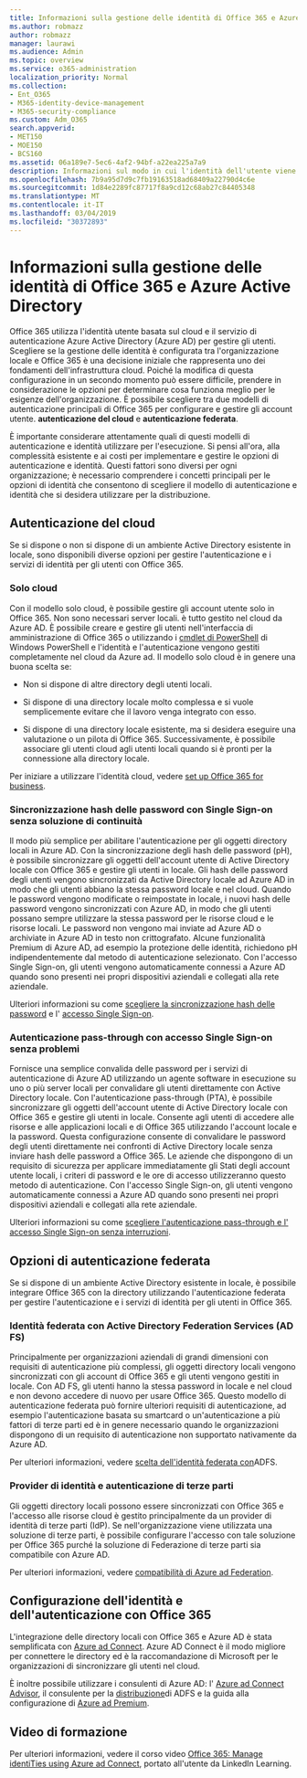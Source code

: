```yaml
---
title: Informazioni sulla gestione delle identità di Office 365 e Azure Active Directory
ms.author: robmazz
author: robmazz
manager: laurawi
ms.audience: Admin
ms.topic: overview
ms.service: o365-administration
localization_priority: Normal
ms.collection:
- Ent_O365
- M365-identity-device-management
- M365-security-compliance
ms.custom: Adm_O365
search.appverid:
- MET150
- MOE150
- BCS160
ms.assetid: 06a189e7-5ec6-4af2-94bf-a22ea225a7a9
description: Informazioni sul modo in cui l'identità dell'utente viene gestita in Office 365.
ms.openlocfilehash: 7b9a95d7d9c7fb19163518ad68409a22790d4c6e
ms.sourcegitcommit: 1d84e2289fc87717f8a9cd12c68ab27c84405348
ms.translationtype: MT
ms.contentlocale: it-IT
ms.lasthandoff: 03/04/2019
ms.locfileid: "30372893"
---
```

# <a name="understanding-office-365-identity-and-azure-active-directory"></a>Informazioni sulla gestione delle identità di Office 365 e Azure Active Directory

Office 365 utilizza l'identità utente basata sul cloud e il servizio di autenticazione Azure Active Directory (Azure AD) per gestire gli utenti. Scegliere se la gestione delle identità è configurata tra l'organizzazione locale e Office 365 è una decisione iniziale che rappresenta uno dei fondamenti dell'infrastruttura cloud. Poiché la modifica di questa configurazione in un secondo momento può essere difficile, prendere in considerazione le opzioni per determinare cosa funziona meglio per le esigenze dell'organizzazione. È possibile scegliere tra due modelli di autenticazione principali di Office 365 per configurare e gestire gli account utente. **autenticazione del cloud** e **autenticazione federata**.
  
È importante considerare attentamente quali di questi modelli di autenticazione e identità utilizzare per l'esecuzione. Si pensi all'ora, alla complessità esistente e ai costi per implementare e gestire le opzioni di autenticazione e identità. Questi fattori sono diversi per ogni organizzazione; è necessario comprendere i concetti principali per le opzioni di identità che consentono di scegliere il modello di autenticazione e identità che si desidera utilizzare per la distribuzione.
  
## <a name="cloud-authentication"></a>Autenticazione del cloud

Se si dispone o non si dispone di un ambiente Active Directory esistente in locale, sono disponibili diverse opzioni per gestire l'autenticazione e i servizi di identità per gli utenti con Office 365.
  
### <a name="cloud-only"></a>Solo cloud

Con il modello solo cloud, è possibile gestire gli account utente solo in Office 365. Non sono necessari server locali. è tutto gestito nel cloud da Azure AD. È possibile creare e gestire gli utenti nell'interfaccia di amministrazione di Office 365 o utilizzando i [cmdlet di PowerShell](https://docs.microsoft.com/office365/enterprise/powershell/manage-office-365-with-office-365-powershell) di Windows PowerShell e l'identità e l'autenticazione vengono gestiti completamente nel cloud da Azure ad. Il modello solo cloud è in genere una buona scelta se: 
  
- Non si dispone di altre directory degli utenti locali.
    
- Si dispone di una directory locale molto complessa e si vuole semplicemente evitare che il lavoro venga integrato con esso.
    
- Si dispone di una directory locale esistente, ma si desidera eseguire una valutazione o un pilota di Office 365. Successivamente, è possibile associare gli utenti cloud agli utenti locali quando si è pronti per la connessione alla directory locale.
    
Per iniziare a utilizzare l'identità cloud, vedere [set up Office 365 for business](https://support.office.com/article/6a3a29a0-e616-4713-99d1-15eda62d04fa).
  
### <a name="password-hash-sync-with-seamless-single-sign-on"></a>Sincronizzazione hash delle password con Single Sign-on senza soluzione di continuità

Il modo più semplice per abilitare l'autenticazione per gli oggetti directory locali in Azure AD. Con la sincronizzazione degli hash delle password (pH), è possibile sincronizzare gli oggetti dell'account utente di Active Directory locale con Office 365 e gestire gli utenti in locale. Gli hash delle password degli utenti vengono sincronizzati da Active Directory locale ad Azure AD in modo che gli utenti abbiano la stessa password locale e nel cloud. Quando le password vengono modificate o reimpostate in locale, i nuovi hash delle password vengono sincronizzati con Azure AD, in modo che gli utenti possano sempre utilizzare la stessa password per le risorse cloud e le risorse locali. Le password non vengono mai inviate ad Azure AD o archiviate in Azure AD in testo non crittografato. Alcune funzionalità Premium di Azure AD, ad esempio la protezione delle identità, richiedono pH indipendentemente dal metodo di autenticazione selezionato. Con l'accesso Single Sign-on, gli utenti vengono automaticamente connessi a Azure AD quando sono presenti nei propri dispositivi aziendali e collegati alla rete aziendale.
  
Ulteriori informazioni su come [scegliere la sincronizzazione hash delle password](https://docs.microsoft.com/azure/security/azure-ad-choose-authn) e l' [accesso Single Sign-on](https://docs.microsoft.com/azure/active-directory/connect/active-directory-aadconnect-sso).
  
### <a name="pass-through-authentication-with-seamless-single-sign-on"></a>Autenticazione pass-through con accesso Single Sign-on senza problemi

Fornisce una semplice convalida delle password per i servizi di autenticazione di Azure AD utilizzando un agente software in esecuzione su uno o più server locali per convalidare gli utenti direttamente con Active Directory locale. Con l'autenticazione pass-through (PTA), è possibile sincronizzare gli oggetti dell'account utente di Active Directory locale con Office 365 e gestire gli utenti in locale. Consente agli utenti di accedere alle risorse e alle applicazioni locali e di Office 365 utilizzando l'account locale e la password. Questa configurazione consente di convalidare le password degli utenti direttamente nei confronti di Active Directory locale senza inviare hash delle password a Office 365. Le aziende che dispongono di un requisito di sicurezza per applicare immediatamente gli Stati degli account utente locali, i criteri di password e le ore di accesso utilizzeranno questo metodo di autenticazione. Con l'accesso Single Sign-on, gli utenti vengono automaticamente connessi a Azure AD quando sono presenti nei propri dispositivi aziendali e collegati alla rete aziendale.
  
Ulteriori informazioni su come [scegliere l'autenticazione pass-through e l'](https://docs.microsoft.com/azure/security/azure-ad-choose-authn) [accesso Single Sign-on senza interruzioni](https://docs.microsoft.com/azure/active-directory/connect/active-directory-aadconnect-sso).
  
## <a name="federated-authentication-options"></a>Opzioni di autenticazione federata

Se si dispone di un ambiente Active Directory esistente in locale, è possibile integrare Office 365 con la directory utilizzando l'autenticazione federata per gestire l'autenticazione e i servizi di identità per gli utenti in Office 365.
  
### <a name="federated-identity-with-active-directory-federation-services-ad-fs"></a>Identità federata con Active Directory Federation Services (AD FS)

Principalmente per organizzazioni aziendali di grandi dimensioni con requisiti di autenticazione più complessi, gli oggetti directory locali vengono sincronizzati con gli account di Office 365 e gli utenti vengono gestiti in locale. Con AD FS, gli utenti hanno la stessa password in locale e nel cloud e non devono accedere di nuovo per usare Office 365. Questo modello di autenticazione federata può fornire ulteriori requisiti di autenticazione, ad esempio l'autenticazione basata su smartcard o un'autenticazione a più fattori di terze parti ed è in genere necessario quando le organizzazioni dispongono di un requisito di autenticazione non supportato nativamente da Azure AD.
  
Per ulteriori informazioni, vedere [scelta dell'identità federata con](https://docs.microsoft.com/azure/security/azure-ad-choose-authn)ADFS.
  
### <a name="third-party-authentication-and-identity-providers"></a>Provider di identità e autenticazione di terze parti

Gli oggetti directory locali possono essere sincronizzati con Office 365 e l'accesso alle risorse cloud è gestito principalmente da un provider di identità di terze parti (IdP). Se nell'organizzazione viene utilizzata una soluzione di terze parti, è possibile configurare l'accesso con tale soluzione per Office 365 purché la soluzione di Federazione di terze parti sia compatibile con Azure AD.
  
Per ulteriori informazioni, vedere [compatibilità di Azure ad Federation](https://docs.microsoft.com/azure/active-directory/connect/active-directory-aadconnect-federation-compatibility).
  
## <a name="configuring-identity-and-authentication-with-office-365"></a>Configurazione dell'identità e dell'autenticazione con Office 365

L'integrazione delle directory locali con Office 365 e Azure AD è stata semplificata con [Azure ad Connect](https://docs.microsoft.com/azure/active-directory/connect/active-directory-aadconnect). Azure AD Connect è il modo migliore per connettere le directory ed è la raccomandazione di Microsoft per le organizzazioni di sincronizzare gli utenti nel cloud.
  
È inoltre possibile utilizzare i consulenti di Azure AD: l' [Azure ad Connect Advisor](https://aka.ms/aadconnectpwsync), il consulente per la [distribuzione](https://aka.ms/adfsguidance)di ADFS e la guida alla configurazione di [Azure ad Premium](https://aka.ms/aadpguidance).
  
## <a name="video-training"></a>Video di formazione

Per ulteriori informazioni, vedere il corso video [Office 365: Manage identiTies using Azure ad Connect](https://support.office.com/article/90991a1d-c0ab-479a-b413-35c9706f6fed.aspx), portato all'utente da LinkedIn Learning.
